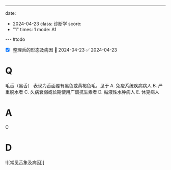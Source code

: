---
date:
  - 2024-04-23
class: 诊断学
score:
  - "1"
times: 1
mode: A1

--- #todo
- [x] 整理舌的形态及病因 📅 2024-04-23 ✅ 2024-04-23


# Q
毛舌（黑舌） 表现为舌面覆有黑色或黄褐色毛，见于
A. 免疫系统疾病病人
B. 严重脱水者
C. 久病衰弱或长期使用广谱抗生素者
D. 黏液性水肿病人
E. 休克病人

# A

C



# D
![[常见舌象及病因]]